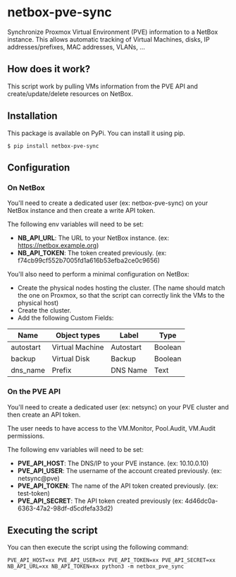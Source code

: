 # netbox-pve-sync

Synchronize Proxmox Virtual Environment (PVE) information to a NetBox instance.
This allows automatic tracking of Virtual Machines, disks, IP addresses/prefixes, MAC addresses, VLANs, ...

## How does it work?

This script work by pulling VMs information from the PVE API and create/update/delete resources on NetBox.

## Installation

This package is available on PyPi. You can install it using pip.

```
$ pip install netbox-pve-sync
```

## Configuration

### On NetBox

You'll need to create a dedicated user (ex: netbox-pve-sync) on your NetBox instance and then create a write API
token.

The following env variables will need to be set:

- **NB_API_URL**: The URL to your NetBox instance. (ex: https://netbox.example.org)
- **NB_API_TOKEN**: The token created previously. (ex: f74cb99cf552b7005fd1a616b53efba2ce0c9656)

You'll also need to perform a minimal configuration on NetBox:

- Create the physical nodes hosting the cluster. (The name should match the one on Proxmox, so that the script can
  correctly link the VMs to the physical host)
- Create the cluster.
- Add the following Custom Fields:

| Name      | Object types    | Label     | Type    |
|-----------|-----------------|-----------|---------|
| autostart | Virtual Machine | Autostart | Boolean |
| backup    | Virtual Disk    | Backup    | Boolean |
| dns_name  | Prefix          | DNS Name  | Text    |

### On the PVE API

You'll need to create a dedicated user (ex: netsync) on your PVE cluster and then create an API token.

The user needs to have access to the VM.Monitor, Pool.Audit, VM.Audit permissions.

The following env variables will need to be set:

- **PVE_API_HOST**: The DNS/IP to your PVE instance. (ex: 10.10.0.10)
- **PVE_API_USER**: The username of the account created previously. (ex: netsync@pve)
- **PVE_API_TOKEN**: The name of the API token created previously. (ex: test-token)
- **PVE_API_SECRET**: The API token created previously (ex: 4d46dc0a-6363-47a2-98df-d5cdfefa33d2)

## Executing the script

You can then execute the script using the following command:

```
PVE_API_HOST=xx PVE_API_USER=xx PVE_API_TOKEN=xx PVE_API_SECRET=xx NB_API_URL=xx NB_API_TOKEN=xx python3 -m netbox_pve_sync
```